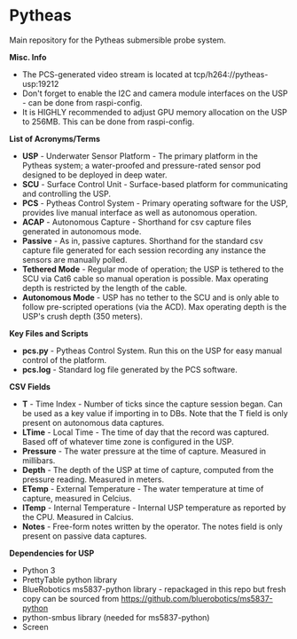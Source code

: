 # Pytheas

Main repository for the Pytheas submersible probe system. 

**Misc. Info**
- The PCS-generated video stream is located at tcp/h264://pytheas-usp:19212
- Don't forget to enable the I2C and camera module interfaces on the USP - can be done from raspi-config.
- It is HIGHLY recommended to adjust GPU memory allocation on the USP to 256MB. This can be done from raspi-config.

**List of Acronyms/Terms**
- **USP**  - Underwater Sensor Platform - The primary platform in the Pytheas system; a water-proofed and pressure-rated sensor pod designed to be deployed in deep water.
- **SCU**  - Surface Control Unit       - Surface-based platform for communicating and controlling the USP.
- **PCS**  - Pytheas Control System     - Primary operating software for the USP, provides live manual interface as well as autonomous operation.
- **ACAP** - Autonomous Capture         - Shorthand for csv capture files generated in autonomous mode.
- **Passive**         - As in, passive captures. Shorthand for the standard csv capture file generated for each session recording any instance the sensors are manually polled.
- **Tethered Mode**   - Regular mode of operation; the USP is tethered to the SCU via Cat6 cable so manual operation is possible. Max operating depth is restricted by the length of the cable.
- **Autonomous Mode** - USP has no tether to the SCU and is only able to follow pre-scripted operations (via the ACD). Max operating depth is the USP's crush depth (350 meters).

**Key Files and Scripts**
- **pcs.py**  - Pytheas Control System. Run this on the USP for easy manual control of the platform. 
- **pcs.log** - Standard log file generated by the PCS software.

**CSV Fields**
- **T**        - Time Index - Number of ticks since the capture session began. Can be used as a key value if importing in to DBs. Note that the T field is only present on autonomous data captures.
- **LTime**    - Local Time - The time of day that the record was captured. Based off of whatever time zone is configured in the USP.
- **Pressure** - The water pressure at the time of capture. Measured in millibars.
- **Depth**    - The depth of the USP at time of capture, computed from the pressure reading. Measured in meters.
- **ETemp**    - External Temperature - The water temperature at time of capture, measured in Celcius.
- **ITemp**    - Internal Temperature - Internal USP temperature as reported by the CPU. Measured in Calcius.
- **Notes**    - Free-form notes written by the operator. The notes field is only present on passive data captures.

**Dependencies for USP**
- Python 3
- PrettyTable python library
- BlueRobotics ms5837-python library - repackaged in this repo but fresh copy can be sourced from https://github.com/bluerobotics/ms5837-python
- python-smbus library (needed for ms5837-python)
- Screen

